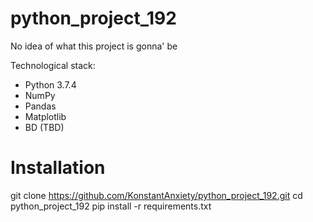 # python_project_192

No idea of what this project is gonna' be

Technological stack:
* Python 3.7.4
* NumPy
* Pandas
* Matplotlib
* BD (TBD)

Installation
============

  git clone https://github.com/KonstantAnxiety/python_project_192.git
  cd python_project_192
  pip install -r requirements.txt
